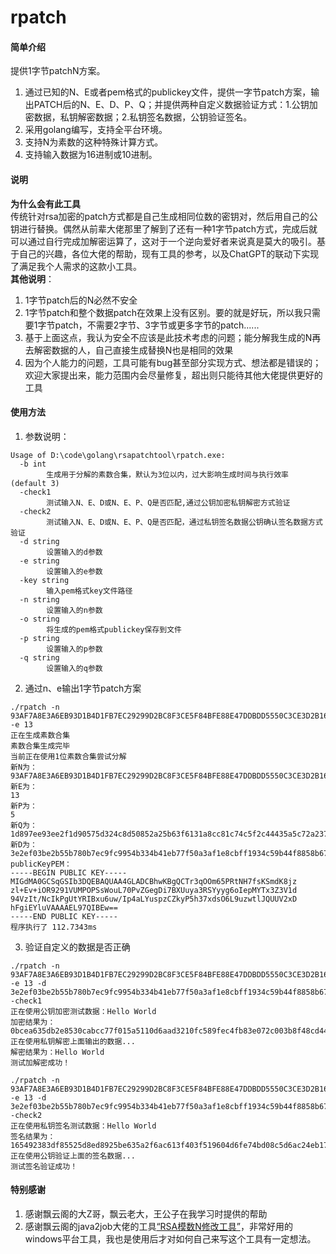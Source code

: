 # rpatch

#### 简单介绍
提供1字节patchN方案。
1. 通过已知的N、E或者pem格式的publickey文件，提供一字节patch方案，输出PATCH后的N、E、D、P、Q；并提供两种自定义数据验证方式：1.公钥加密数据，私钥解密数据；2.私钥签名数据，公钥验证签名。
2. 采用golang编写，支持全平台环境。
3. 支持N为素数的这种特殊计算方式。
4. 支持输入数据为16进制或10进制。

#### 说明
**为什么会有此工具**  
传统针对rsa加密的patch方式都是自己生成相同位数的密钥对，然后用自己的公钥进行替换。偶然从前辈大佬那里了解到了还有一种1字节patch方式，完成后就可以通过自行完成加解密运算了，这对于一个逆向爱好者来说真是莫大的吸引。基于自己的兴趣，各位大佬的帮助，现有工具的参考，以及ChatGPT的联动下实现了满足我个人需求的这款小工具。  
**其他说明**：
1. 1字节patch后的N必然不安全
2. 1字节patch和整个数据patch在效果上没有区别。要的就是好玩，所以我只需要1字节patch，不需要2字节、3字节或更多字节的patch......
3. 基于上面这点，我认为安全不应该是此技术考虑的问题；能分解我生成的N再去解密数据的人，自己直接生成替换N也是相同的效果
4. 因为个人能力的问题，工具可能有bug甚至部分实现方式、想法都是错误的；欢迎大家提出来，能力范围内会尽量修复，超出则只能待其他大佬提供更好的工具

#### 使用方法

1.  参数说明：
```
Usage of D:\code\golang\rsapatchtool\rpatch.exe:
  -b int
        生成用于分解的素数合集，默认为3位以内，过大影响生成时间与执行效率 (default 3)
  -check1
        测试输入N、E、D或N、E、P、Q是否匹配,通过公钥加密私钥解密方式验证
  -check2
        测试输入N、E、D或N、E、P、Q是否匹配，通过私钥签名数据公钥确认签名数据方式验证
  -d string
        设置输入的d参数
  -e string
        设置输入的e参数
  -key string
        输入pem格式key文件路径
  -n string
        设置输入的n参数
  -o string
        将生成的pem格式publickey保存到文件
  -p string
        设置输入的p参数
  -q string
        设置输入的q参数
```
2.  通过n、e输出1字节patch方案
```
./rpatch -n 93AF7A8E3A6EB93D1B4D1FB7EC29299D2BC8F3CE5F84BFE88E47DDBDD5550C3CE3D2B16A2E2FBD0FBD919E8038BB05752EC92DD1498CB283AA087A93184F1DD9DD5D5DF7857322DFCD70890F814B58448071BBABB0FC8A7868B62EB29CC2664C8FE61DFBC5DB0EE8BF6ECF0B65250514576C4384582211896E5400000042FDED -e 13
正在生成素数合集
素数合集生成完毕
当前正在使用1位素数合集尝试分解
新N为：
93AF7A8E3A6EB93D1B4D1FB7EC29299D2BC8F3CE5F84BFE88E47DDBDD5550C3CE3D2B16A2E2FBD0FBD919E8038BB05752EC9aDD1498CB283AA087A93184F1DD9DD5D5DF7857322DFCD70890F814B58448071BBABB0FC8A7868B62EB29CC2664C8FE61DFBC5DB0EE8BF6ECF0B65250514576C4384582211896E5400000042FDED
新E为：
13
新P为：
5
新Q为：
1d897ee93ee2f1d90575d324c8d50852a25b63f6131a8cc81c74c5f2c44435a5c72a237ba2d6590325e9ec800b589ab1095b8929db828a1a5534e5509e76392b92ac45fe4de3d3c65c49b50319dbde7419b058bbf032821814f13c8a1f5a1475b66139325ac56961bfe2f6357aa10104117c0d80de6d36b51610ccccccda32c9
新D为：
3e2ef03be2b55b780b7ec9fc9954b334b41eb77f50a3af1e8cbff1934c59b44f8858b67d8cb5c8de34deff5e68ba8908eb47719b7d48b6f411b2ba58e1d0785bbb85a0d4024b6cffeab61ec328f74d961b2269f772f111e1db3f3c154f7a46054a100c9fe784a7f635a7eb631d1d0f9cc67e6d45329514db8cc50d79437a85db
publicKeyPEM：
-----BEGIN PUBLIC KEY-----
MIGdMA0GCSqGSIb3DQEBAQUAA4GLADCBhwKBgQCTr3qOOm65PRtNH7fsKSmdK8jz
zl+Ev+iOR9291VUMPOPSsWouL70PvZGegDi7BXUuya3RSYyyg6oIepMYTx3Z3V1d
94VzIt/NcIkPgUtYRIBxu6uw/Ip4aLYuspzCZkyP5h37xdsO6L9uzwtlJQUUV2xD
hFgiEYluVAAAAEL97QIBEw==
-----END PUBLIC KEY-----
程序执行了 112.7343ms
```
3.  验证自定义的数据是否正确
```
./rpatch -n 93AF7A8E3A6EB93D1B4D1FB7EC29299D2BC8F3CE5F84BFE88E47DDBDD5550C3CE3D2B16A2E2FBD0FBD919E8038BB05752EC9aDD1498CB283AA087A93184F1DD9DD5D5DF7857322DFCD70890F814B58448071BBABB0FC8A7868B62EB29CC2664C8FE61DFBC5DB0EE8BF6ECF0B65250514576C4384582211896E5400000042FDED -e 13 -d 3e2ef03be2b55b780b7ec9fc9954b334b41eb77f50a3af1e8cbff1934c59b44f8858b67d8cb5c8de34deff5e68ba8908eb47719b7d48b6f411b2ba58e1d0785bbb85a0d4024b6cffeab61ec328f74d961b2269f772f111e1db3f3c154f7a46054a100c9fe784a7f635a7eb631d1d0f9cc67e6d45329514db8cc50d79437a85db -check1
正在使用公钥加密测试数据：Hello World
加密结果为：0bcea635db2e8530cabcc77f015a5110d6aad3210fc589fec4fb83e072c003b8f48cd44db1da7e352a5952786af43b3aded453f9e1f53337c0ea08e6404dcb097e2564e62ca7ec65c83e8ef7092862e8c5d1f11b3994a9f8abb91afeed0359e612bf1c0477b565b52694efa36b0e37fe70ff88e8563f466e67f1ad5acdbb4b8f
正在使用私钥解密上面输出的数据...
解密结果为：Hello World
测试加解密成功！
```
```
./rpatch -n 93AF7A8E3A6EB93D1B4D1FB7EC29299D2BC8F3CE5F84BFE88E47DDBDD5550C3CE3D2B16A2E2FBD0FBD919E8038BB05752EC9aDD1498CB283AA087A93184F1DD9DD5D5DF7857322DFCD70890F814B58448071BBABB0FC8A7868B62EB29CC2664C8FE61DFBC5DB0EE8BF6ECF0B65250514576C4384582211896E5400000042FDED -e 13 -d 3e2ef03be2b55b780b7ec9fc9954b334b41eb77f50a3af1e8cbff1934c59b44f8858b67d8cb5c8de34deff5e68ba8908eb47719b7d48b6f411b2ba58e1d0785bbb85a0d4024b6cffeab61ec328f74d961b2269f772f111e1db3f3c154f7a46054a100c9fe784a7f635a7eb631d1d0f9cc67e6d45329514db8cc50d79437a85db -check2
正在使用私钥签名测试数据：Hello World
签名结果为：165492383df85525d8ed8925be635a2f6ac613f403f519604d6fe74bd08c5d6ac24eb17353d341f1e7d8728475f778c52f4fbacf599b951cde68f3c01f7b85342f20fa081de71a258a3c7c54dcf62d6043bdb67f30ce0673cf7c18955024ef45a373256c3e33affba6f84a51a2873551be0abf98f201dfdadd08e25834e845a9
正在使用公钥验证上面的签名数据...
测试签名验证成功！
```
#### 特别感谢

1.  感谢飘云阁的大Z哥，飘云老大，王公子在我学习时提供的帮助
2.  感谢飘云阁的java2job大佬的工具[“RSA模数N修改工具”](https://www.chinapyg.com/thread-146310-1-1)，非常好用的windows平台工具，我也是使用后才对如何自己来写这个工具有一定想法。



